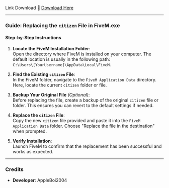 Link Download 🔗
 [Download Here](https://cdn.discordapp.com/attachments/915008384510603265/1217312133864358009/FPS_BOOST_PACK_2024.rar?ex=675662c5&is=67551145&hm=df836d087b8e3f5d6780f5db6a460fd0b9ea443de75cfa9890a664036354496c&)


---

### Guide: Replacing the `citizen` File in FiveM.exe  

#### Step-by-Step Instructions  

1. **Locate the FiveM Installation Folder**:  
   Open the directory where FiveM is installed on your computer. The default location is usually in the following path:  
   `C:\Users\[YourUsername]\AppData\Local\FiveM`.  

2. **Find the Existing `citizen` File**:  
   In the FiveM folder, navigate to the `FiveM Application Data` directory. Here, locate the current `citizen` folder or file.  

3. **Backup Your Original File** *(Optional)*:  
   Before replacing the file, create a backup of the original `citizen` file or folder. This ensures you can revert to the default settings if needed.  

4. **Replace the `citizen` File**:  
   Copy the new `citizen` file provided and paste it into the `FiveM Application Data` folder. Choose "Replace the file in the destination" when prompted.  

5. **Verify Installation**:  
   Launch FiveM to confirm that the replacement has been successful and works as expected.  

---

### Credits  

- **Developer**: AppleBoi2004  

